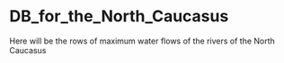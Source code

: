 # DB_for_the_North_Caucasus
Here will be the rows of maximum water flows of the rivers of the North Caucasus
